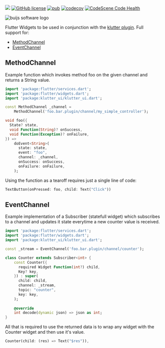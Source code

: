 [![](https://img.shields.io/badge/Buijs-Software-blue)](https://pub.dev/publishers/buijs.dev/packages)
[![GitHub license](https://img.shields.io/github/license/buijs-dev/klutter-dart-ui?color=black&logoColor=black)](https://github.com/buijs-dev/klutter-dart-ui/blob/main/LICENSE)
[![pub](https://img.shields.io/pub/v/klutter_ui)](https://pub.dev/packages/klutter_ui)
[![codecov](https://codecov.io/gh/buijs-dev/klutter-dart-ui/branch/main/graph/badge.svg?token=z0HCTKNLn5)](https://codecov.io/gh/buijs-dev/klutter-dart-ui)
[![CodeScene Code Health](https://codescene.io/projects/38075/status-badges/code-health)](https://codescene.io/projects/38075)

<img src="https://github.com/buijs-dev/klutter/blob/develop/.github/assets/metadata/icon/klutter_logo.png?raw=true" alt="buijs software logo" />

Flutter Widgets to be used in conjunction with the [klutter plugin](https://github.com/buijs-dev/klutter-dart).
Full support for:
- [MethodChannel](#MethodChannel)
- [EventChannel](#EventChannel)

## MethodChannel
Example function which invokes method foo on the given channel and returns a String value.

```dart
import 'package:flutter/services.dart';
import 'package:flutter/widgets.dart';
import 'package:klutter_ui/klutter_ui.dart';

const MethodChannel _channel =
    MethodChannel('foo.bar.plugin/channel/my_simple_controller');

void foo({
  State? state,
  void Function(String)? onSuccess,
  void Function(Exception)? onFailure,
}) =>
    doEvent<String>(
      state: state,
      event: "foo",
      channel: _channel,
      onSuccess: onSuccess,
      onFailure: onFailure,
    );
```

Using the function as a tearoff requires just a single line of code:

```dart
TextButton(onPressed: foo, child: Text("Click"))
```

## EventChannel
Example implementation of a Subscriber (statefull widget) which subscribes to a channel and updates it state
everytime a new counter value is received.

```dart
import 'package:flutter/services.dart';
import 'package:flutter/widgets.dart';
import 'package:klutter_ui/klutter_ui.dart';

const _stream = EventChannel('foo.bar.plugin/channel/counter');

class Counter extends Subscriber<int> {
    const Counter({
      required Widget Function(int?) child,
      Key? key,
    }) : super(
      child: child,
      channel: _stream,
      topic: "counter",
      key: key,
    );
    
    @override
    int decode(dynamic json) => json as int;
}
```

All that is required to use the returned data is to wrap any widget with the Counter widget and then use it's value.

```dart
Counter(child: (res) => Text("$res")),
```